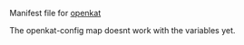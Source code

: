 Manifest file for [openkat](https://github.com/minvws/nl-kat-coordination)

The openkat-config map doesnt work with the variables yet.
